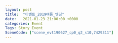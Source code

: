 ```yaml
---
layout: post
title:  "이벤트_2019여름_엔딩"
date:   2021-01-23 21:00:00 +0000
categories: Event
Tags: Story Event
SceneCode: ["scene_evt190627_cp0_q2_s10,7429311"]
---
```

